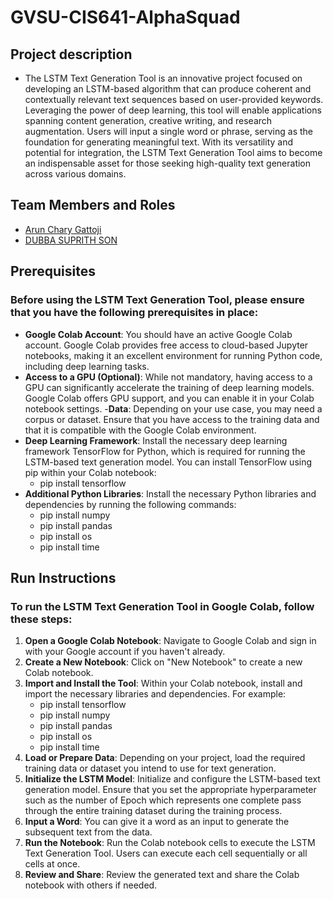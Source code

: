 # GVSU-CIS641-AlphaSquad 

## Project description

- The LSTM Text Generation Tool is an innovative project focused on developing an LSTM-based algorithm that can produce coherent and contextually relevant text sequences based on user-provided keywords. Leveraging the power of deep learning, this tool will enable applications spanning content generation, creative writing, and research augmentation. Users will input a single word or phrase, serving as the foundation for generating meaningful text. With its versatility and potential for integration, the LSTM Text Generation Tool aims to become an indispensable asset for those seeking high-quality text generation across various domains.

## Team Members and Roles

* [Arun Chary Gattoji](https://github.com/arunChary024/CIS641-HW2-Gattoji.git)
* [DUBBA SUPRITH SON](https://github.com/suprithson/CIS641-HW2-dubba.git)

## Prerequisites

### Before using the LSTM Text Generation Tool, please ensure that you have the following prerequisites in place:

- **Google Colab Account**: You should have an active Google Colab account. Google Colab provides free access to cloud-based Jupyter notebooks, making it an excellent environment for running Python code, including deep learning tasks.
- **Access to a GPU (Optional)**: While not mandatory, having access to a GPU can significantly accelerate the training of deep learning models. Google Colab offers GPU support, and you can enable it in your Colab notebook settings.
-**Data**: Depending on your use case, you may need a corpus or dataset. Ensure that you have access to the training data and that it is compatible with the Google Colab environment.
- **Deep Learning Framework**: Install the necessary deep learning framework TensorFlow for Python, which is required for running the LSTM-based text generation model. You can install TensorFlow using pip within your Colab notebook:
	- pip install tensorflow
- **Additional Python Libraries**: Install the necessary Python libraries and dependencies by running the following commands:
	- pip install numpy
	- pip install pandas
	- pip install os
	- pip install time

## Run Instructions

### To run the LSTM Text Generation Tool in Google Colab, follow these steps:
1.	**Open a Google Colab Notebook**: Navigate to Google Colab and sign in with your Google account if you haven't already.
2.	**Create a New Notebook**: Click on "New Notebook" to create a new Colab notebook.
3.	**Import and Install the Tool**: Within your Colab notebook, install and import the necessary libraries and dependencies. For example:
      - pip install tensorflow
      - pip install numpy
      - pip install pandas
      - pip install os
      - pip install time
4.	**Load or Prepare Data**: Depending on your project, load the required training data or dataset you intend to use for text generation.
5.	**Initialize the LSTM Model**: Initialize and configure the LSTM-based text generation model. Ensure that you set the appropriate hyperparameter such as the number of Epoch which represents one complete pass         through the entire training dataset during the training process.
6.	**Input a Word**: You can give it a word as an input to generate the subsequent text from the data.
7.	**Run the Notebook**: Run the Colab notebook cells to execute the LSTM Text Generation Tool. Users can execute each cell sequentially or all cells at once.
8.	**Review and Share**: Review the generated text and share the Colab notebook with others if needed.



